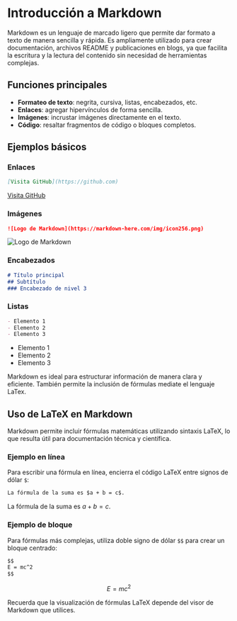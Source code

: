 # Introducción a Markdown

Markdown es un lenguaje de marcado ligero que permite dar formato a texto de manera sencilla y rápida. Es ampliamente utilizado para crear documentación, archivos README y publicaciones en blogs, ya que facilita la escritura y la lectura del contenido sin necesidad de herramientas complejas.

## Funciones principales

- **Formateo de texto**: negrita, cursiva, listas, encabezados, etc.
- **Enlaces**: agregar hipervínculos de forma sencilla.
- **Imágenes**: incrustar imágenes directamente en el texto.
- **Código**: resaltar fragmentos de código o bloques completos.

## Ejemplos básicos

### Enlaces

```markdown
[Visita GitHub](https://github.com)
```

[Visita GitHub](https://github.com)

### Imágenes

```markdown
![Logo de Markdown](https://markdown-here.com/img/icon256.png)
```

![Logo de Markdown](https://markdown-here.com/img/icon256.png)

### Encabezados

```markdown
# Título principal
## Subtítulo
### Encabezado de nivel 3
```

### Listas

```markdown
- Elemento 1
- Elemento 2
- Elemento 3
```

- Elemento 1
- Elemento 2
- Elemento 3

Markdown es ideal para estructurar información de manera clara y eficiente. También permite la inclusión de fórmulas mediate el lenguaje LaTex.

## Uso de LaTeX en Markdown

Markdown permite incluir fórmulas matemáticas utilizando sintaxis LaTeX, lo que resulta útil para documentación técnica y científica.

### Ejemplo en línea

Para escribir una fórmula en línea, encierra el código LaTeX entre signos de dólar `$`:

```markdown
La fórmula de la suma es $a + b = c$.
```

La fórmula de la suma es $a + b = c$.

### Ejemplo de bloque

Para fórmulas más complejas, utiliza doble signo de dólar `$$` para crear un bloque centrado:

```markdown
$$
E = mc^2
$$
```

$$
E = mc^2
$$

Recuerda que la visualización de fórmulas LaTeX depende del visor de Markdown que utilices.